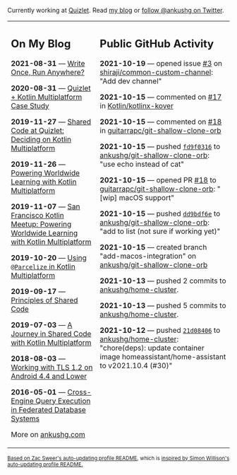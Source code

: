 Currently working at [Quizlet](https://quizlet.com/). Read [my blog](https://ankushg.com/) or [follow @ankushg on Twitter](https://twitter.com/ankushg).

<table><tr><td valign="top" width="40%">

## On My Blog
<!-- blog starts -->
**2021-08-31** — [Write Once, Run Anywhere?](https://ankushg.com/posts/write-once-run-anywhere-increment/)

**2020-08-31** — [Quizlet + Kotlin Multiplatform Case Study](https://ankushg.com/posts/quizlet-kotlin-multiplatform-case-study/)

**2019-11-27** — [Shared Code at Quizlet: Deciding on Kotlin Multiplatform](https://ankushg.com/posts/shared-code-kotlin-multiplatform/)

**2019-11-26** — [Powering Worldwide Learning with Kotlin Multiplatform](https://ankushg.com/speaking/droidcon-sf-2019)

**2019-11-07** — [San Francisco Kotlin Meetup: Powering Worldwide Learning with Kotlin Multiplatform](https://ankushg.com/speaking/sf-kotlin-meetup-2019)

**2019-10-20** — [Using `@Parcelize` in Kotlin Multiplatform](https://ankushg.com/posts/multiplatform-parcelize/)

**2019-09-17** — [Principles of Shared Code](https://ankushg.com/speaking/denver-startup-week-2019)

**2019-07-03** — [A Journey in Shared Code with Kotlin Multiplatform](https://ankushg.com/speaking/droidcon-berlin-2019)

**2018-08-03** — [Working with TLS 1.2 on Android 4.4 and Lower](https://ankushg.com/posts/tls-1.2-on-android/)

**2016-05-01** — [Cross-Engine Query Execution in Federated Database Systems](https://ankushg.com/projects/thesis)
<!-- blog ends -->
More on [ankushg.com](https://ankushg.com/)
</td><td valign="top" width="60%">

## Public GitHub Activity
<!-- githubActivity starts -->
**2021-10-19** — opened issue [#3](https://github.com/shiraji/common-custom-channel/issues/3) on [shiraji/common-custom-channel](https://api.github.com/repos/shiraji/common-custom-channel): "Add dev channel"

**2021-10-15** — commented on [#17](https://github.com/Kotlin/kotlinx-kover/issues/17#issuecomment-944842962) in [Kotlin/kotlinx-kover](https://api.github.com/repos/Kotlin/kotlinx-kover)

**2021-10-15** — commented on [#18](https://github.com/guitarrapc/git-shallow-clone-orb/pull/18#issuecomment-944622738) in [guitarrapc/git-shallow-clone-orb](https://api.github.com/repos/guitarrapc/git-shallow-clone-orb)

**2021-10-15** — pushed [`fd9f0316`](https://github.com/ankushg/git-shallow-clone-orb/commit/fd9f031699d58f0890aeccb13ed362ee03665399) to [ankushg/git-shallow-clone-orb](https://api.github.com/repos/ankushg/git-shallow-clone-orb): "use echo instead of cat"

**2021-10-15** — opened PR [#18](https://github.com/guitarrapc/git-shallow-clone-orb/pull/18) to [guitarrapc/git-shallow-clone-orb](https://api.github.com/repos/guitarrapc/git-shallow-clone-orb): "[wip] macOS support"

**2021-10-15** — pushed [`dd9bdf6e`](https://github.com/ankushg/git-shallow-clone-orb/commit/dd9bdf6ebd7cf3600cf57739fc5a0953eaa6baa3) to [ankushg/git-shallow-clone-orb](https://api.github.com/repos/ankushg/git-shallow-clone-orb): "add to list (not sure if working yet)"

**2021-10-15** — created branch "add-macos-integration" on [ankushg/git-shallow-clone-orb](https://api.github.com/repos/ankushg/git-shallow-clone-orb)

**2021-10-13** — pushed 2 commits to [ankushg/home-cluster](https://api.github.com/repos/ankushg/home-cluster).

**2021-10-13** — pushed 5 commits to [ankushg/home-cluster](https://api.github.com/repos/ankushg/home-cluster).

**2021-10-12** — pushed [`21d08406`](https://github.com/ankushg/home-cluster/commit/21d084068d8646b0b3cacf52577f22b63ff3c183) to [ankushg/home-cluster](https://api.github.com/repos/ankushg/home-cluster): "chore(deps): update container image homeassistant/home-assistant to v2021.10.4 (#30)"
<!-- githubActivity ends -->
</td></tr></table>

<sub><a href="https://github.com/ZacSweers/ZacSweers">Based on Zac Sweer's auto-updating profile README</a>, which is <a href="https://simonwillison.net/2020/Jul/10/self-updating-profile-readme/">inspired by Simon Willison's auto-updating profile README.</a></sub>